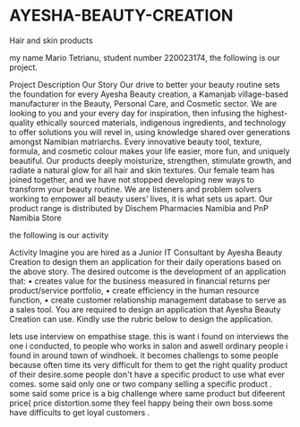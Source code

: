 # AYESHA-BEAUTY-CREATION
Hair and skin products


my name Mario Tetrianu, student number 220023174, the following is our project. 

Project Description
Our Story
Our drive to better your beauty routine sets the foundation for every Ayesha Beauty creation, a
Kamanjab village-based manufacturer in the Beauty, Personal Care, and Cosmetic sector. We are
looking to you and your every day for inspiration, then infusing the highest-quality ethically sourced
materials, indigenous ingredients, and technology to offer solutions you will revel in, using
knowledge shared over generations amongst Namibian matriarchs.
Every innovative beauty tool, texture, formula, and cosmetic colour makes your life easier, more
fun, and uniquely beautiful. Our products deeply moisturize, strengthen, stimulate growth, and
radiate a natural glow for all hair and skin textures.
Our female team has joined together, and we have not stopped developing new ways to transform
your beauty routine. We are listeners and problem solvers working to empower all beauty users’
lives, it is what sets us apart.
Our product range is distributed by Dischem Pharmacies Namibia and PnP Namibia Store



the following is our activity


Activity
Imagine you are hired as a Junior IT Consultant by Ayesha Beauty Creation to design them an
application for their daily operations based on the above story.
The desired outcome is the development of an application that:
• creates value for the business measured in financial returns per product/service portfolio,
• create efficiency in the human resource function,
• create customer relationship management database to serve as a sales tool.
You are required to design an application that Ayesha Beauty Creation can use. Kindly use the rubric
below to design the application.


lets use interview on empathise stage.
this is want i found on interviews the one i conducted, to people who works in salon and aswell ordinary people i found in around town of windhoek. 
it becomes challengs to some people  because often time  its very difficult for them to get the right quality product of their desire.some people don't have a specific product to use what ever comes. some said only one or  two company selling a specific product . some said some price is a big challenge where same product but difeerent price( price distortion.some they feel happy being their own boss.some have difficults to get loyal customers .













